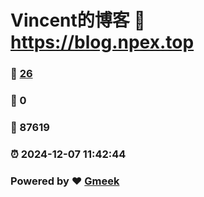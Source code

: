 # Vincent的博客 :link: https://blog.npex.top 
### :page_facing_up: [26](https://blog.npex.top/tag.html) 
### :speech_balloon: 0 
### :hibiscus: 87619 
### :alarm_clock: 2024-12-07 11:42:44 
### Powered by :heart: [Gmeek](https://github.com/Meekdai/Gmeek)
